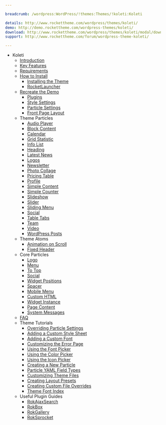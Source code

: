 ```yaml
---

breadcrumb: /wordpress:WordPress/!themes:Themes/!koleti:Koleti

details: http://www.rockettheme.com/wordpress/themes/koleti/
demo: http://demo.rockettheme.com/wordpress-themes/koleti/
download: http://www.rockettheme.com/wordpress/themes/koleti/modal/downloads
support: http://www.rockettheme.com/forum/wordpress-theme-koleti/

---
```


* Koleti
    - [Introduction]()
    - [Key Features](INDEX.md#key-features)
    - [Requirements](INDEX.md#requirements)
    - [How to Install](../../start/themes.md#how-to-install)
        + [Installing the Theme](http://docs.gantry.org/gantry5/basics/installation#installing-a-gantry-theme)
        + [RocketLauncher](../../start/rocketlauncher.md)
    - [Recreate the Demo](demo.md)
        + [Plugins](demo.md#recommended-plugins)
        + [Style Settings](demo_settings.md)
        + [Particle Settings](demo.md#particles)
        + [Front Page Layout](layout.md)
    - Theme Particles
        * [Audio Player](particle_audio.md)
        * [Block Content](particle_block.md)
        * [Calendar](particle_calendar.md)
        * [Grid Statistic](particle_grid.md)
        * [Info List](particle_info.md)
        * [Heading](particle_heading.md)
        * [Latest News](particle_latestnews.md)
        * [Logos](particle_logos.md)
        * [Newsletter](particle_newsletter.md)
        * [Photo Collage](particle_photocollage.md)
        * [Pricing Table](particle_pricing.md)
        * [Profile](particle_profile.md)
        * [Simple Content](particle_simple.md)
        * [Simple Counter](particle_simplecounter.md)
        * [Slideshow](particle_slideshow.md)
        * [Slider](particle_slider.md)
        * [Sliding Menu](particle_slidingmenu.md)
        * [Social](particle_social.md)
        * [Table Tabs](particle_tabletabs.md)
        * [Team](particle_team.md)
        * [Video](particle_video.md)
        * [WordPress Posts](particle_wordpress.md)
    - Theme Atoms
        - [Animation on Scroll](atom_aos.md) 
        - [Fixed Header](atom_fixedheader.md)
    - Core Particles 
        + [Logo](http://docs.gantry.org/gantry5/particles/logo)
        + [Menu](http://docs.gantry.org/gantry5/particles/menu-control)
        + [To Top](http://docs.gantry.org/gantry5/particles/to-top)
        + [Social](http://docs.gantry.org/gantry5/particles/social)
        + [Widget Positions](http://docs.gantry.org/gantry5/particles/position)
        + [Spacer](http://docs.gantry.org/gantry5/particles/spacer)
        + [Mobile Menu](http://docs.gantry.org/gantry5/particles/mobile-menu)
        + [Custom HTML](http://docs.gantry.org/gantry5/particles/custom-html)
        + [Widget Instance](http://docs.gantry.org/gantry5/particles/module-instance)
        + [Page Content](http://docs.gantry.org/gantry5/particles/page-content)
        + [System Messages](http://docs.gantry.org/gantry5/particles/system-messages)
    - [FAQ](faq.md)
    - Theme Tutorials
        + [Overriding Particle Settings](http://docs.gantry.org/gantry5/tutorials/overriding-particle-settings)
        + [Adding a Custom Style Sheet](http://docs.gantry.org/gantry5/tutorials/adding-a-custom-style-sheet)
        + [Adding a Custom Font](http://docs.gantry.org/gantry5/tutorials/fonts)
        + [Customizing the Error Page](http://docs.gantry.org/gantry5/tutorials/customize-the-error-page)
        + [Using the Font Picker](http://docs.gantry.org/gantry5/tutorials/using-the-font-picker)
        + [Using the Color Picker](http://docs.gantry.org/gantry5/tutorials/using-the-color-picker)
        + [Using the Icon Picker](http://docs.gantry.org/gantry5/tutorials/using-the-icon-picker)
        + [Creating a New Particle](http://docs.gantry.org/gantry5/advanced/creating-a-new-particle)
        + [Particle YAML Field Types](http://docs.gantry.org/gantry5/advanced/particle-yaml-field-types)
        + [Customizing Theme Files](http://docs.gantry.org/gantry5/advanced/customizing-theme-files)
        + [Creating Layout Presets](http://docs.gantry.org/gantry5/advanced/creating-layout-presets)
        + [Creating Custom File Overrides](http://docs.gantry.org/gantry5/advanced/file-overrides)
        + [Theme Font Index](../../../technical_tips/general/font_index.md)
    - Useful Plugin Guides
        + [RokAjaxSearch](../../plugins/rokajaxsearch/)
        + [RokBox](../../plugins/rokbox/)
        + [RokGallery](../../plugins/rokgallery/)
        + [RokSprocket](../../plugins/roksprocket/)